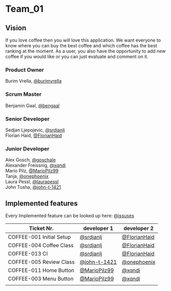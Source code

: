 # Team_01
  
## Vision

If you love coffee then you will love this application. We want everyone to know where you can buy the best coffee and which coffee has the best ranking at the moment. As a user, you also have the opportunity to add new coffee if you would like or you can just evaluate and comment on it.

### Product Owner 
Burim Vrella, [@burimvrella](https://github.com/burimvrella)

### Scrum Master
Benjamin Gaal, [@bengaal](https://github.com/bengaal)

### Senior Developer
Sedjan Ljepojevic, [@srdjanlj](https://github.com/srdjanlj)<br/>
Florian Haid, [@FlorianHaid](https://github.com/FlorianHaid)<br/>

### Junior Developer
Alex Gosch, [@goschale](https://github.com/goschale)<br/>
Alexander Freissnig, [@xqndi](https://github.com/xqndi)<br/>
Mario Pilz, [@MarioPilz99](https://github.com/MarioPilz99)<br/>
Tanja, [@onephoenix](https://github.com/onephoenix)<br/>
Laura Pessl, [@laurapessl](https://github.com/laurapessl)<br/>
John Tusha, [@john-t-1421](https://github.com/john-t-1421)<br/>

## Implemented features
Every Implemented feature can be looked up here: [@issuses](https://github.com/sw21-tug/Team_01/issues?q=is%3Aissue+is%3Aclosed)

| Ticket Nr. | developer 1 | developer 2 |
|---|---|---|
| COFFEE-001 Initial Setup  |[@srdjanlj](https://github.com/srdjanlj)|[@FlorianHaid](https://github.com/FlorianHaid)|
| COFFEE-004 Coffee Class  |[@srdjanlj](https://github.com/srdjanlj)|[@FlorianHaid](https://github.com/FlorianHaid)|
| COFFEE-013 CI |[@srdjanlj](https://github.com/srdjanlj)|[@FlorianHaid](https://github.com/FlorianHaid)|
| COFFEE-005 Review Class  |[@john-t-1421](https://github.com/john-t-1421)|[@onephoenix](https://github.com/onephoenix)|
| COFFEE-011 Home Button  |[@MarioPilz99](https://github.com/MarioPilz99)|[@xqndi](https://github.com/xqndi)|
| COFFEE-003 Menu Button  |[@MarioPilz99](https://github.com/MarioPilz99)|[@xqndi](https://github.com/xqndi)|
|   |   |   |
